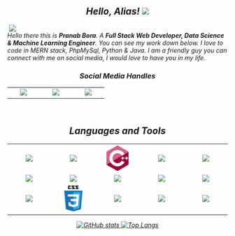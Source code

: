 <!-- ### Hi there 👋
 -->
<!--
**prnbbora4/prnbbora4** is a ✨ _special_ ✨ repository because its `README.md` (this file) appears on your GitHub profile.
-->
<!-- Here are some ideas to get you started:

- 🔭 I’m currently working on ...
- 🌱 I’m currently learning ...
- 👯 I’m looking to collaborate on ...
- 🤔 I’m looking for help with ...
- 💬 Ask me about ...
- 📫 How to reach me: ...
- 😄 Pronouns: ...
- ⚡ Fun fact: ... -->
<!-- heading -->
<h2 align='center'> <i>Hello, Alias! <img src="https://github.com/prnbbora4/prnbbora4/blob/master/wave.gif" width="30px"></h2>  

<!--  right side image -->
<img align="right" src="https://github.com/prnbbora4/prnbbora4/blob/master/Overview1.gif"  width="500">

<!--  A paragraph about me -->
_Hello there this is **Pranab Bora**. A **Full Stack Web Developer, Data Science & Machine Learning Engineer**. You can see my work down below. I love to code in MERN stack, PhpMySql, Python & Java. I am a friendly guy you can connect with me on social media, I would love to have you in my life._  
 
<!--  Social Media Links -->
<h3 align='center'><i>Social Media Handles</i></h3>
<p align='center'>
 
<table width="100" align='center'>
<tr>
    <td align='center' width="60">
        <a href="https://twitter.com/pranab889bora"><img src="https://image.flaticon.com/icons/svg/2111/2111703.svg" width="60"></a>
    </td>
    <td align='center' width="60">
        <a href="https://www.instagram.com/prnbbora4/"><img src="https://image.flaticon.com/icons/svg/2111/2111421.svg"></a>
    </td>
    <td align='center' width="60">
        <a href="https://www.linkedin.com/in/pranab-bora-6084a4169/"><img src="https://image.flaticon.com/icons/svg/2111/2111465.svg" width="60"></a>
    </td>
</tr>
</table>
</p>

</br>

<!--  Programming Languages -->
<h2 align='center'><i>Languages and Tools</i></h2>

<table width="100" align='center'>
<tr>
    <td align='center' width="190">
        <img src="https://github.com/abranhe/programming-languages-logos/blob/master/src/javascript/javascript.svg" width="60">
    </td>
    <td align='center' width="190">
        <img src="https://www.vectorlogo.zone/logos/typescriptlang/typescriptlang-icon.svg">
    </td>
    <td align='center' width="190">
        <img src="https://github.com/devicons/devicon/blob/master/icons/cplusplus/cplusplus-original.svg" width="60">
    </td>
     <td align='center' width="190">
        <img src="https://github.com/detain/svg-logos/blob/master/svg/git.svg" width="60">
    </td>
    <td align='center' width="190">
        <img src="https://www.vectorlogo.zone/logos/reactjs/reactjs-ar21.svg">
    </td>
</tr>
<tr>
    <td align='center'>
        <img src="https://github.com/prplx/svg-logos/blob/master/svg/redux.svg" width="120">
    </td>
    <td align='center'>
        <img src="https://www.vectorlogo.zone/logos/nodejs/nodejs-ar21.svg">
    </td>
    <td align='center'>
        <img src="https://www.vectorlogo.zone/logos/expressjs/expressjs-ar21.svg">
    </td>
    <td align='center'>
        <img src="https://www.vectorlogo.zone/logos/mongodb/mongodb-ar21.svg">
    </td>
    <td align='center'>
        <img src="https://www.vectorlogo.zone/logos/firebase/firebase-ar21.svg">
    </td>
</tr>
<tr>
    <td align='center'>
        <img src="https://www.vectorlogo.zone/logos/w3_html5/w3_html5-ar21.svg">
    </td>
    <td align='center'>
        <img src="https://raw.githubusercontent.com/devicons/devicon/0d6c64dbbf311879f7d563bfc3ccf559f9ed111c/icons/css3/css3-original-wordmark.svg" width="60">
    </td>
    <td align='center'>
        <img src="https://www.vectorlogo.zone/logos/heroku/heroku-ar21.svg">
    </td>
    <td align='center'>
        <img src="https://github.com/bestofjs/bestofjs-webui/blob/master/public/logos/vscode.svg" width="60">
    </td>
    <td align='center'>
        <img src="https://www.vectorlogo.zone/logos/getpostman/getpostman-icon.svg">
    </td>
</tr>
</table>


<!-- Github stats -->
<p align="center">
    <a href="https://github.com/anuraghazra/github-readme-stats">
      <img src="https://github-readme-stats.vercel.app/api?username=prnbbora4&theme=dark&show_icons=true&&cache_seconds=1900&count_private=true" alt="GitHub stats" height="190" >  
    </a>
    <a href="https://github.com/anuraghazra/github-readme-stats">
      <img src="https://github-readme-stats.vercel.app/api/top-langs/?username=prnbbora4&theme=dark&layout=compact&langs_count=8" alt="Top Langs" heigth="190">
    </a>
</p>
